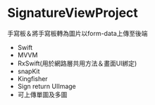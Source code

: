 # SignatureViewProject
手寫板＆將手寫板轉為圖片以form-data上傳至後端

- Swift
- MVVM
- RxSwift(用於網路層共用方法＆畫面UI綁定)
- snapKit
- Kingfisher
- Sign return UIImage
- 可上傳單圖及多圖
